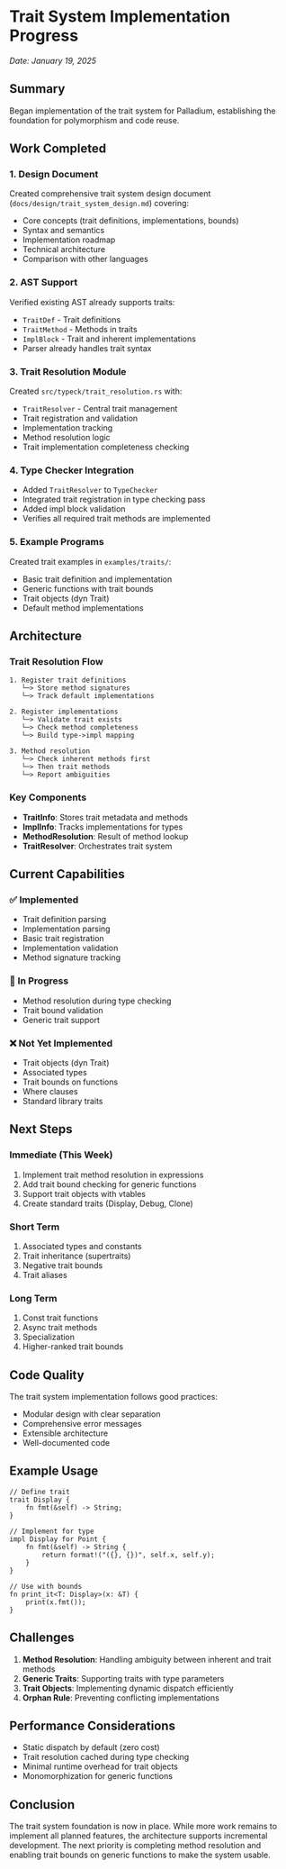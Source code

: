 # Trait System Implementation Progress
*Date: January 19, 2025*

## Summary

Began implementation of the trait system for Palladium, establishing the foundation for polymorphism and code reuse.

## Work Completed

### 1. Design Document
Created comprehensive trait system design document (`docs/design/trait_system_design.md`) covering:
- Core concepts (trait definitions, implementations, bounds)
- Syntax and semantics
- Implementation roadmap
- Technical architecture
- Comparison with other languages

### 2. AST Support
Verified existing AST already supports traits:
- `TraitDef` - Trait definitions
- `TraitMethod` - Methods in traits
- `ImplBlock` - Trait and inherent implementations
- Parser already handles trait syntax

### 3. Trait Resolution Module
Created `src/typeck/trait_resolution.rs` with:
- `TraitResolver` - Central trait management
- Trait registration and validation
- Implementation tracking
- Method resolution logic
- Trait implementation completeness checking

### 4. Type Checker Integration
- Added `TraitResolver` to `TypeChecker`
- Integrated trait registration in type checking pass
- Added impl block validation
- Verifies all required trait methods are implemented

### 5. Example Programs
Created trait examples in `examples/traits/`:
- Basic trait definition and implementation
- Generic functions with trait bounds
- Trait objects (dyn Trait)
- Default method implementations

## Architecture

### Trait Resolution Flow
```
1. Register trait definitions
   └─> Store method signatures
   └─> Track default implementations

2. Register implementations
   └─> Validate trait exists
   └─> Check method completeness
   └─> Build type->impl mapping

3. Method resolution
   └─> Check inherent methods first
   └─> Then trait methods
   └─> Report ambiguities
```

### Key Components
- **TraitInfo**: Stores trait metadata and methods
- **ImplInfo**: Tracks implementations for types
- **MethodResolution**: Result of method lookup
- **TraitResolver**: Orchestrates trait system

## Current Capabilities

### ✅ Implemented
- Trait definition parsing
- Implementation parsing
- Basic trait registration
- Implementation validation
- Method signature tracking

### 🔄 In Progress
- Method resolution during type checking
- Trait bound validation
- Generic trait support

### ❌ Not Yet Implemented
- Trait objects (dyn Trait)
- Associated types
- Trait bounds on functions
- Where clauses
- Standard library traits

## Next Steps

### Immediate (This Week)
1. Implement trait method resolution in expressions
2. Add trait bound checking for generic functions
3. Support trait objects with vtables
4. Create standard traits (Display, Debug, Clone)

### Short Term
1. Associated types and constants
2. Trait inheritance (supertraits)
3. Negative trait bounds
4. Trait aliases

### Long Term
1. Const trait functions
2. Async trait methods
3. Specialization
4. Higher-ranked trait bounds

## Code Quality

The trait system implementation follows good practices:
- Modular design with clear separation
- Comprehensive error messages
- Extensible architecture
- Well-documented code

## Example Usage

```palladium
// Define trait
trait Display {
    fn fmt(&self) -> String;
}

// Implement for type
impl Display for Point {
    fn fmt(&self) -> String {
        return format!("({}, {})", self.x, self.y);
    }
}

// Use with bounds
fn print_it<T: Display>(x: &T) {
    print(x.fmt());
}
```

## Challenges

1. **Method Resolution**: Handling ambiguity between inherent and trait methods
2. **Generic Traits**: Supporting traits with type parameters
3. **Trait Objects**: Implementing dynamic dispatch efficiently
4. **Orphan Rule**: Preventing conflicting implementations

## Performance Considerations

- Static dispatch by default (zero cost)
- Trait resolution cached during type checking
- Minimal runtime overhead for trait objects
- Monomorphization for generic functions

## Conclusion

The trait system foundation is now in place. While more work remains to implement all planned features, the architecture supports incremental development. The next priority is completing method resolution and enabling trait bounds on generic functions to make the system usable.